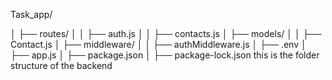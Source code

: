 
Task_app/

│   ├── routes/
│   │   ├── auth.js
│   │   ├── contacts.js
│   ├── models/
│   │   ├── Contact.js
│   ├── middleware/
│   │   ├── authMiddleware.js
│   ├── .env
│   ├── app.js
│   ├── package.json
│   ├── package-lock.json
this is the folder structure of the backend 

